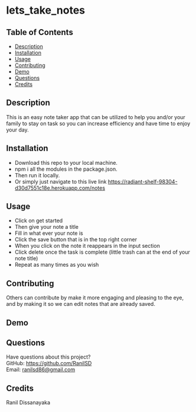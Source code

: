 # lets_take_notes

## Table of Contents

- [Description](#description)
- [Installation](#installation)
- [Usage](#usage)
- [Contributing](#contributing)
- [Demo](#demo)
- [Questions](#questions)
- [Credits](#credits)

## Description

This is an easy note taker app that can be utilized to help you and/or your family to stay on task so you can increase efficiency and have time to enjoy your day.

## Installation

- Download this repo to your local machine.
- npm i all the modules in the package.json.
- Then run it locally.
- Or simply just navigate to this live link https://radiant-shelf-98304-d30d7551c18e.herokuapp.com/notes

## Usage

- Click on get started
- Then give your note a title
- Fill in what ever your note is
- Click the save button that is in the top right corner
- When you click on the note it reappears in the input section
- Click delete once the task is complete (little trash can at the end of your note title)
- Repeat as many times as you wish

## Contributing

Others can contribute by make it more engaging and pleasing to the eye, and by making it so we can edit notes that are already saved.

## Demo

## Questions

Have questions about this project?  
 GitHub: https://github.com/RanilSD  
 Email: ranilsd86@gmail.com

## Credits

Ranil Dissanayaka
